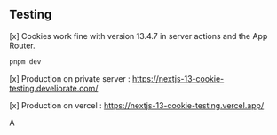 
## Testing

[x] Cookies work fine with version 13.4.7 in server actions and the App Router.


```bash
pnpm dev
```

[x] Production on private server : https://nextjs-13-cookie-testing.develiorate.com/


[x] Production on vercel : https://nextjs-13-cookie-testing.vercel.app/

A
